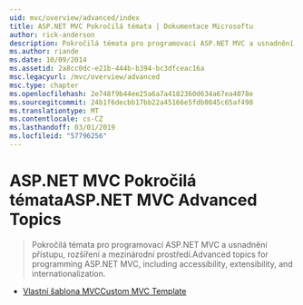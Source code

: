 ```yaml
---
uid: mvc/overview/advanced/index
title: ASP.NET MVC Pokročilá témata | Dokumentace Microsoftu
author: rick-anderson
description: Pokročilá témata pro programovací ASP.NET MVC a usnadnění přístupu, rozšíření a mezinárodní prostředí.
ms.author: riande
ms.date: 10/09/2014
ms.assetid: 2a8cc0dc-e21b-444b-b394-bc3dfceac16a
msc.legacyurl: /mvc/overview/advanced
msc.type: chapter
ms.openlocfilehash: 2e748f9b44ee25a6a7a4182360d634a67ea4078e
ms.sourcegitcommit: 24b1f6decbb17bb22a45166e5fdb0845c65af498
ms.translationtype: MT
ms.contentlocale: cs-CZ
ms.lasthandoff: 03/01/2019
ms.locfileid: "57796256"
---
```

<a name="aspnet-mvc-advanced-topics"></a><span data-ttu-id="29a26-103">ASP.NET MVC Pokročilá témata</span><span class="sxs-lookup"><span data-stu-id="29a26-103">ASP.NET MVC Advanced Topics</span></span>
====================
> <span data-ttu-id="29a26-104">Pokročilá témata pro programovací ASP.NET MVC a usnadnění přístupu, rozšíření a mezinárodní prostředí.</span><span class="sxs-lookup"><span data-stu-id="29a26-104">Advanced topics for programming ASP.NET MVC, including accessibility, extensibility, and internationalization.</span></span>


- [<span data-ttu-id="29a26-105">Vlastní šablona MVC</span><span class="sxs-lookup"><span data-stu-id="29a26-105">Custom MVC Template</span></span>](custom-mvc-templates.md)
